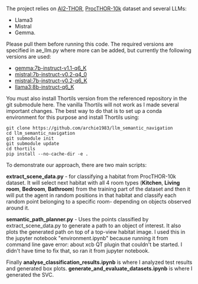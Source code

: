 The project relies on [AI2-THOR](https://github.com/allenai/ai2thor), [ProcTHOR-10k](https://github.com/allenai/procthor-10k) dataset and several LLMs:
* Llama3
* Mistral
* Gemma.

Please pull them before running this code. The required versions are specified in ae_llm.py where more can be added, but currently the following versions are used:

* [gemma:7b-instruct-v1.1-q6_K](https://ollama.com/library/gemma:7b-instruct-v1.1-q6_K)
* [mistral:7b-instruct-v0.2-q4_0](https://ollama.com/library/mistral:7b-instruct-v0.2-q4_0)
* [mistral:7b-instruct-v0.2-q6_K](https://ollama.com/library/mistral:7b-instruct-v0.2-q6_K)
* [llama3:8b-instruct-q6_K](https://ollama.com/library/llama3:8b-instruct-q6_K)

You must also install Thortils version from the referenced repository in the git submodule here. The vanilla Thortils will not work as I made several important changes. The best way to do that is to set up a conda environment for this purpose and install Thortils using:

```
git clone https://github.com/archie1983/llm_semantic_navigation
cd llm_semantic_navigation
git submodule init
git submodule update
cd thortils
pip install --no-cache-dir -e .
```

To demonstrate our approach, there are two main scripts:

**extract_scene_data.py** - for classifying a habitat from ProcTHOR-10k dataset. It will select next habitat with all 4 room types (**Kitchen**, **Living room**, **Bedroom**, **Bathroom**) from the training part of the dataset and then it will put the agent in random positions in that habitat and classify each random point belonging to a specific room- depending on objects observed around it.

**semantic_path_planner.py** - Uses the points classified by extract_scene_data.py to generate a path to an object of interest. It also plots the generated path on top of a top-view habitat image. I used this in the jupyter notebook "environment.ipynb" because running it from command line gave error: about xcb QT plugin that couldn't be started. I didn't have time to fix that, so ran it from jupyter notebook.

Finally **analyse_classification_results.ipynb** is where I analyzed test results and generated box plots.
**generate_and_evaluate_datasets.ipynb** is where I generated the SVC.
